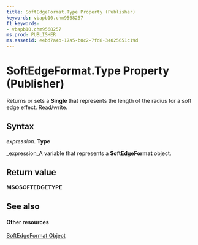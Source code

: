 ```yaml
---
title: SoftEdgeFormat.Type Property (Publisher)
keywords: vbapb10.chm9568257
f1_keywords:
- vbapb10.chm9568257
ms.prod: PUBLISHER
ms.assetid: e4bd7a4b-17a5-b0c2-7fd8-34025651c19d
---
```



# SoftEdgeFormat.Type Property (Publisher)

Returns or sets a  **Single** that represents the length of the radius for a soft edge effect. Read/write.


## Syntax

 _expression_. **Type**

 _expression_A variable that represents a  **SoftEdgeFormat** object.


## Return value

 **MSOSOFTEDGETYPE**


## See also


#### Other resources


 [SoftEdgeFormat Object](softedgeformat-object-publisher.md)
 

